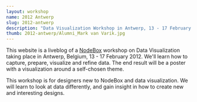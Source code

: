 ```yaml
---
layout: workshop
name: 2012 Antwerp
slug: 2012-antwerp
description: "Data Visualization Workshop in Antwerp, 13 - 17 February 2012."
thumb: 2012-antwerp/Alumni_Mark van Varik.jpg
---
```

<p>This website is a liveblog of a <a href="http://nodebox.net/">NodeBox</a> workshop on Data Visualization taking place in Antwerp, Belgium, 13 - 17 February 2012. We'll learn how to capture, prepare, visualize and refine data. The end result will be a poster with a visualization around a self-chosen theme.</p>

<p>This workshop is for designers new to NodeBox and data visualization. We will learn to look at data differently, and gain insight in how to create new and interesting designs.</p>
